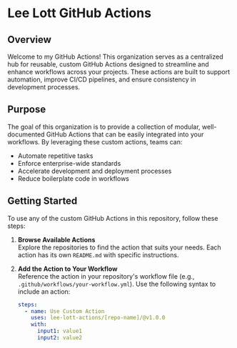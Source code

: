 # Lee Lott GitHub Actions

## Overview
Welcome to my GitHub Actions! This organization serves as a centralized hub for reusable, custom GitHub Actions designed to streamline and enhance workflows across your projects. These actions are built to support automation, improve CI/CD pipelines, and ensure consistency in development processes.

## Purpose
The goal of this organization is to provide a collection of modular, well-documented GitHub Actions that can be easily integrated into your workflows. By leveraging these custom actions, teams can:
- Automate repetitive tasks
- Enforce enterprise-wide standards
- Accelerate development and deployment processes
- Reduce boilerplate code in workflows

## Getting Started
To use any of the custom GitHub Actions in this repository, follow these steps:

1. **Browse Available Actions**  
   Explore the repositories to find the action that suits your needs. Each action has its own `README.md` with specific instructions.

2. **Add the Action to Your Workflow**  
   Reference the action in your repository's workflow file (e.g., `.github/workflows/your-workflow.yml`). Use the following syntax to include an action:

   ```yaml
   steps:
     - name: Use Custom Action
       uses: lee-lott-actions/[repo-name]/@v1.0.0
       with:
         input1: value1
         input2: value2
